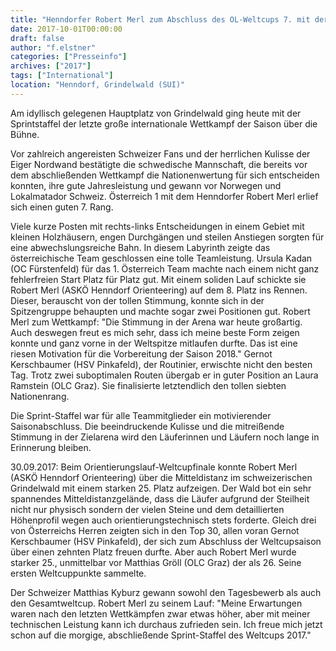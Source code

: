 ```yaml
---
title: "Henndorfer Robert Merl zum Abschluss des OL-Weltcups 7. mit der Mixed-Sprint-Staffel"
date: 2017-10-01T00:00:00
draft: false
author: "f.elstner"
categories: ["Presseinfo"]
archives: ["2017"]
tags: ["International"]
location: "Henndorf, Grindelwald (SUI)"
---
```

Am idyllisch gelegenen Hauptplatz von Grindelwald ging heute mit der Sprintstaffel der letzte große internationale Wettkampf der Saison über die Bühne.

<!--more-->

Vor zahlreich angereisten Schweizer Fans und der herrlichen Kulisse der Eiger Nordwand bestätigte die schwedische Mannschaft, die bereits vor dem abschließenden Wettkampf die Nationenwertung für sich entscheiden konnten, ihre gute Jahresleistung und gewann vor Norwegen und Lokalmatador Schweiz. Österreich 1 mit dem Henndorfer Robert Merl erlief sich einen guten 7. Rang.

Viele kurze Posten mit rechts-links Entscheidungen in einem Gebiet mit kleinen Holzhäusern, engen Durchgängen und steilen Anstiegen sorgten für eine abwechslungsreiche Bahn. In diesem Labyrinth zeigte das österreichische Team geschlossen eine tolle Teamleistung. Ursula Kadan (OC Fürstenfeld) für das 1. Österreich Team machte nach einem nicht ganz fehlerfreien Start Platz für Platz gut. Mit einem soliden Lauf schickte sie Robert Merl (ASKÖ Henndorf Orienteering) auf dem 8. Platz ins Rennen. Dieser, berauscht von der tollen Stimmung, konnte sich in der Spitzengruppe behaupten und machte sogar zwei Positionen gut. Robert Merl zum Wettkampf: "Die Stimmung in der Arena war heute großartig. Auch deswegen freut es mich sehr, dass ich meine beste Form zeigen konnte und ganz vorne in der Weltspitze mitlaufen durfte. Das ist eine riesen Motivation für die Vorbereitung der Saison 2018." Gernot Kerschbaumer (HSV Pinkafeld), der Routinier, erwischte nicht den besten Tag. Trotz zwei suboptimalen Routen übergab er in guter Position an Laura Ramstein (OLC Graz). Sie finalisierte letztendlich den tollen siebten Nationenrang.

Die Sprint-Staffel war für alle Teammitglieder ein motivierender Saisonabschluss. Die beeindruckende Kulisse und die mitreißende Stimmung in der Zielarena wird den Läuferinnen und Läufern noch lange in Erinnerung bleiben.

30.09.2017:
Beim Orientierungslauf-Weltcupfinale konnte Robert Merl (ASKÖ Henndorf Orienteering) über die Mitteldistanz im schweizerischen Grindelwald mit einem starken 25. Platz aufzeigen. Der Wald bot ein sehr spannendes Mitteldistanzgelände, dass die Läufer aufgrund der Steilheit nicht nur physisch sondern der vielen Steine und dem detaillierten Höhenprofil wegen auch orientierungstechnisch stets forderte. Gleich drei von Österreichs Herren zeigten sich in den Top 30, allen voran Gernot Kerschbaumer (HSV Pinkafeld), der sich zum Abschluss der Weltcupsaison über einen zehnten Platz freuen durfte. Aber auch Robert Merl wurde starker 25., unmittelbar vor Matthias Gröll (OLC Graz) der als 26. Seine ersten Weltcuppunkte sammelte.

Der Schweizer Matthias Kyburz gewann sowohl den Tagesbewerb als auch den Gesamtweltcup. Robert Merl zu seinem Lauf: "Meine Erwartungen waren nach den letzten Wettkämpfen zwar etwas höher, aber mit meiner technischen Leistung kann ich durchaus zufrieden sein. Ich freue mich jetzt schon auf die morgige, abschließende Sprint-Staffel des Weltcups 2017."